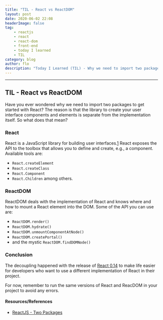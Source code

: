 ```yaml
---
title: "TIL - React vs ReactDOM"
layout: post
date: 2020-06-02 22:08
headerImage: false
tag:
    - reactjs
    - react
    - react-dom
    - front-end
    - today I learned
    - TIL
category: blog
author: flo
description: "Today I Learned (TIL) - Why we need to import two packages (react/react-dom) to get started with React and what the main differences of them are."
---
```


---

## TIL - React vs ReactDOM

Have you ever wondered why we need to import two packages to get started with React? The reason is that the library to create your user interface components and elements is separate from the implementation itself. So what does that mean?

### React

React is a JavaScript library for building user interfaces.[1] React exposes the API to the toolbox that allows you to define and create, e.g., a component. Available tools are:

-   `React.createElement`
-   `React.createClass`
-   `React.Component`
-   `React.Children` among others.

### ReactDOM

ReactDOM deals with the implementation of React and knows where and how to mount a React element into the DOM. Some of the API you can use are:

-   `ReactDOM.render()`
-   `ReactDOM.hydrate()`
-   `ReactDOM.unmountComponentAtNode()`
-   `ReactDOM.createPortal()`
-   and the mystic `ReactDOM.findDOMNode()`

### Conclusion

The decoupling happened with the release of [React 0.14](https://reactjs.org/blog/2015/07/03/react-v0.14-beta-1.html#two-packages) to make life easier for developers who want to use a different implementation of React in their project.

For now, remember to run the same versions of React and ReacDOM in your project to avoid any errors.

#### Resources/References

-   [ReactJS - Two Packages](https://reactjs.org/blog/2015/07/03/react-v0.14-beta-1.html#two-packages)

[1]: https://reactjs.org/docs/getting-started.html
